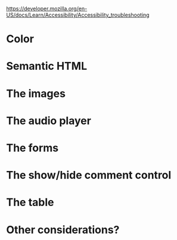 https://developer.mozilla.org/en-US/docs/Learn/Accessibility/Accessibility_troubleshooting



# Color

# Semantic HTML

# The images

# The audio player

# The forms


# The show/hide comment control


# The table


# Other considerations?

